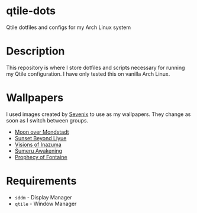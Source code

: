 # qtile-dots
Qtile dotfiles and configs for my Arch Linux system

# Description
This repository is where I store dotfiles and scripts necessary for running my Qtile configuration. I have only tested this on vanilla Arch Linux.

# Wallpapers
I used images created by [Sevenix](https://www.deviantart.com/sevenics) to use as my wallpapers. They change as soon as I switch between groups.
* [Moon over Mondstadt](https://images-wixmp-ed30a86b8c4ca887773594c2.wixmp.com/f/5ab949d9-d365-49d3-9547-884593e0a39e/dend7ok-b7700f18-61fd-41b9-89bf-003292a93236.jpg/v1/fill/w_1192,h_670,q_70,strp/moon_over_mondstadt_by_sevenics_dend7ok-pre.jpg?token=eyJ0eXAiOiJKV1QiLCJhbGciOiJIUzI1NiJ9.eyJzdWIiOiJ1cm46YXBwOjdlMGQxODg5ODIyNjQzNzNhNWYwZDQxNWVhMGQyNmUwIiwiaXNzIjoidXJuOmFwcDo3ZTBkMTg4OTgyMjY0MzczYTVmMGQ0MTVlYTBkMjZlMCIsIm9iaiI6W1t7ImhlaWdodCI6Ijw9MTA4MCIsInBhdGgiOiJcL2ZcLzVhYjk0OWQ5LWQzNjUtNDlkMy05NTQ3LTg4NDU5M2UwYTM5ZVwvZGVuZDdvay1iNzcwMGYxOC02MWZkLTQxYjktODliZi0wMDMyOTJhOTMyMzYuanBnIiwid2lkdGgiOiI8PTE5MjAifV1dLCJhdWQiOlsidXJuOnNlcnZpY2U6aW1hZ2Uub3BlcmF0aW9ucyJdfQ.wYsrPr9zfk2Sf5SmhkrgBktXvtWCdjZbBAzlSUlu-R0)
* [Sunset Beyond Liyue](https://images-wixmp-ed30a86b8c4ca887773594c2.wixmp.com/f/5ab949d9-d365-49d3-9547-884593e0a39e/depurr0-8f313f75-9eb7-4266-94f3-0aa4251bb7b0.png/v1/fill/w_1192,h_670,q_70,strp/sunset_beyond_liyue_by_sevenics_depurr0-pre.jpg?token=eyJ0eXAiOiJKV1QiLCJhbGciOiJIUzI1NiJ9.eyJzdWIiOiJ1cm46YXBwOjdlMGQxODg5ODIyNjQzNzNhNWYwZDQxNWVhMGQyNmUwIiwiaXNzIjoidXJuOmFwcDo3ZTBkMTg4OTgyMjY0MzczYTVmMGQ0MTVlYTBkMjZlMCIsIm9iaiI6W1t7ImhlaWdodCI6Ijw9MTA4MCIsInBhdGgiOiJcL2ZcLzVhYjk0OWQ5LWQzNjUtNDlkMy05NTQ3LTg4NDU5M2UwYTM5ZVwvZGVwdXJyMC04ZjMxM2Y3NS05ZWI3LTQyNjYtOTRmMy0wYWE0MjUxYmI3YjAucG5nIiwid2lkdGgiOiI8PTE5MjAifV1dLCJhdWQiOlsidXJuOnNlcnZpY2U6aW1hZ2Uub3BlcmF0aW9ucyJdfQ.q-ux8p9ef7_-afTEfiMiyeBeJzuJYzt0L1BBYpUTVjU)
* [Visions of Inazuma](https://images-wixmp-ed30a86b8c4ca887773594c2.wixmp.com/f/5ab949d9-d365-49d3-9547-884593e0a39e/deufndq-61957c04-19b2-4055-956d-19d3a8df8df9.png/v1/fill/w_1192,h_670,q_70,strp/visions_of_inazuma_by_sevenics_deufndq-pre.jpg?token=eyJ0eXAiOiJKV1QiLCJhbGciOiJIUzI1NiJ9.eyJzdWIiOiJ1cm46YXBwOjdlMGQxODg5ODIyNjQzNzNhNWYwZDQxNWVhMGQyNmUwIiwiaXNzIjoidXJuOmFwcDo3ZTBkMTg4OTgyMjY0MzczYTVmMGQ0MTVlYTBkMjZlMCIsIm9iaiI6W1t7ImhlaWdodCI6Ijw9MTA4MCIsInBhdGgiOiJcL2ZcLzVhYjk0OWQ5LWQzNjUtNDlkMy05NTQ3LTg4NDU5M2UwYTM5ZVwvZGV1Zm5kcS02MTk1N2MwNC0xOWIyLTQwNTUtOTU2ZC0xOWQzYThkZjhkZjkucG5nIiwid2lkdGgiOiI8PTE5MjAifV1dLCJhdWQiOlsidXJuOnNlcnZpY2U6aW1hZ2Uub3BlcmF0aW9ucyJdfQ.HszPvJDkzHa_0DgDsMK8U9G5I_Rmj9pP3Bc_yllKk50)
* [Sumeru Awakening](https://images-wixmp-ed30a86b8c4ca887773594c2.wixmp.com/f/5ab949d9-d365-49d3-9547-884593e0a39e/dfi587p-32f1cc95-3088-4c77-b2a9-5b103317cff7.jpg/v1/fill/w_1192,h_670,q_70,strp/sumeru_awakening_by_sevenics_dfi587p-pre.jpg?token=eyJ0eXAiOiJKV1QiLCJhbGciOiJIUzI1NiJ9.eyJzdWIiOiJ1cm46YXBwOjdlMGQxODg5ODIyNjQzNzNhNWYwZDQxNWVhMGQyNmUwIiwiaXNzIjoidXJuOmFwcDo3ZTBkMTg4OTgyMjY0MzczYTVmMGQ0MTVlYTBkMjZlMCIsIm9iaiI6W1t7ImhlaWdodCI6Ijw9OTAwIiwicGF0aCI6IlwvZlwvNWFiOTQ5ZDktZDM2NS00OWQzLTk1NDctODg0NTkzZTBhMzllXC9kZmk1ODdwLTMyZjFjYzk1LTMwODgtNGM3Ny1iMmE5LTViMTAzMzE3Y2ZmNy5qcGciLCJ3aWR0aCI6Ijw9MTYwMCJ9XV0sImF1ZCI6WyJ1cm46c2VydmljZTppbWFnZS5vcGVyYXRpb25zIl19.4-XpPh1DmR2kaX-PLCJkjmEvuhed-m8lNpb-VQVLE88)
* [Prophecy of Fontaine](https://images-wixmp-ed30a86b8c4ca887773594c2.wixmp.com/f/5ab949d9-d365-49d3-9547-884593e0a39e/dfi587p-32f1cc95-3088-4c77-b2a9-5b103317cff7.jpg/v1/fill/w_1192,h_670,q_70,strp/sumeru_awakening_by_sevenics_dfi587p-pre.jpg?token=eyJ0eXAiOiJKV1QiLCJhbGciOiJIUzI1NiJ9.eyJzdWIiOiJ1cm46YXBwOjdlMGQxODg5ODIyNjQzNzNhNWYwZDQxNWVhMGQyNmUwIiwiaXNzIjoidXJuOmFwcDo3ZTBkMTg4OTgyMjY0MzczYTVmMGQ0MTVlYTBkMjZlMCIsIm9iaiI6W1t7ImhlaWdodCI6Ijw9OTAwIiwicGF0aCI6IlwvZlwvNWFiOTQ5ZDktZDM2NS00OWQzLTk1NDctODg0NTkzZTBhMzllXC9kZmk1ODdwLTMyZjFjYzk1LTMwODgtNGM3Ny1iMmE5LTViMTAzMzE3Y2ZmNy5qcGciLCJ3aWR0aCI6Ijw9MTYwMCJ9XV0sImF1ZCI6WyJ1cm46c2VydmljZTppbWFnZS5vcGVyYXRpb25zIl19.4-XpPh1DmR2kaX-PLCJkjmEvuhed-m8lNpb-VQVLE88)

# Requirements
* `sddm` - Display Manager
* `qtile` - Window Manager
